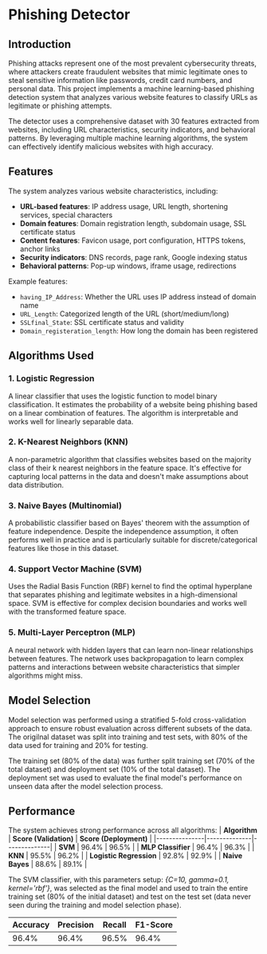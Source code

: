 
# Phishing Detector

## Introduction

Phishing attacks represent one of the most prevalent cybersecurity threats, where attackers create fraudulent websites that mimic legitimate ones to steal sensitive information like passwords, credit card numbers, and personal data. This project implements a machine learning-based phishing detection system that analyzes various website features to classify URLs as legitimate or phishing attempts.

The detector uses a comprehensive dataset with 30 features extracted from websites, including URL characteristics, security indicators, and behavioral patterns. By leveraging multiple machine learning algorithms, the system can effectively identify malicious websites with high accuracy.

## Features

The system analyzes various website characteristics, including:

- **URL-based features**: IP address usage, URL length, shortening services, special characters
- **Domain features**: Domain registration length, subdomain usage, SSL certificate status
- **Content features**: Favicon usage, port configuration, HTTPS tokens, anchor links
- **Security indicators**: DNS records, page rank, Google indexing status
- **Behavioral patterns**: Pop-up windows, iframe usage, redirections

Example features:
- `having_IP_Address`: Whether the URL uses IP address instead of domain name
- `URL_Length`: Categorized length of the URL (short/medium/long)
- `SSLfinal_State`: SSL certificate status and validity
- `Domain_registeration_length`: How long the domain has been registered

## Algorithms Used

### 1. Logistic Regression
A linear classifier that uses the logistic function to model binary classification. It estimates the probability of a website being phishing based on a linear combination of features. The algorithm is interpretable and works well for linearly separable data.

### 2. K-Nearest Neighbors (KNN)
A non-parametric algorithm that classifies websites based on the majority class of their k nearest neighbors in the feature space. It's effective for capturing local patterns in the data and doesn't make assumptions about data distribution.

### 3. Naive Bayes (Multinomial)
A probabilistic classifier based on Bayes' theorem with the assumption of feature independence. Despite the independence assumption, it often performs well in practice and is particularly suitable for discrete/categorical features like those in this dataset.

### 4. Support Vector Machine (SVM)
Uses the Radial Basis Function (RBF) kernel to find the optimal hyperplane that separates phishing and legitimate websites in a high-dimensional space. SVM is effective for complex decision boundaries and works well with the transformed feature space.

### 5. Multi-Layer Perceptron (MLP)
A neural network with hidden layers that can learn non-linear relationships between features. The network uses backpropagation to learn complex patterns and interactions between website characteristics that simpler algorithms might miss.

## Model Selection

Model selection was performed using a stratified 5-fold cross-validation approach to ensure robust evaluation across different subsets of the data. The origilnal dataset was split into training and test sets, with 80% of the data used for training and 20% for testing.

The training set (80% of the data) was further split training set (70% of the total dataset) and deployment set (10% of the total dataset). The deployment set was used to evaluate the final model's performance on unseen data after the model selection process.

## Performance

The system achieves strong performance across all algorithms:
| **Algorithm** | **Score (Validation)** | **Score (Deployment)** |
|---------------|--------------|--------------|
| **SVM** | 96.4% | 96.5% |
| **MLP Classifier** | 96.4% | 96.3% |
| **KNN** | 95.5% | 96.2% |
| **Logistic Regression** | 92.8% | 92.9% |
| **Naive Bayes** | 88.6% | 89.1% |

The SVM classifier, with this parameters setup: *{C=10, gamma=0.1, kernel='rbf'}*, was selected as the final model and used to train the entire training set (80% of the initial dataset) and test on the test set (data never seen during the training and model selection phase).

| **Accuracy** | **Precision** | **Recall** | **F1-Score** |
|--------------|---------------|------------|--------------|
| 96.4%        | 96.4%         | 96.5%      | 96.4%        |


